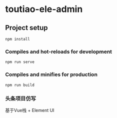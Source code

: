 # toutiao-ele-admin

## Project setup
```
npm install
```

### Compiles and hot-reloads for development
```
npm run serve
```

### Compiles and minifies for production
```
npm run build
```


### 头条项目仿写
基于Vue栈 + Element UI 
